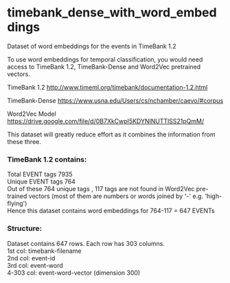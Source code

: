 # timebank_dense_with_word_embeddings
Dataset of word embeddings for the events in TimeBank 1.2

To use word embeddings for temporal classification, you would need access to TimeBank 1.2, TimeBank-Dense and Word2Vec pretrained vectors. 

TimeBank 1.2
http://www.timeml.org/timebank/documentation-1.2.html

TimeBank-Dense
https://www.usna.edu/Users/cs/nchamber/caevo/#corpus

Word2Vec Model
https://drive.google.com/file/d/0B7XkCwpI5KDYNlNUTTlSS21pQmM/

This dataset will greatly reduce effort as it combines the information from these three.

### TimeBank 1.2 contains:<br>
Total EVENT tags 7935<br>
Unique EVENT tags 764<br>
Out of these 764 unique tags , 117 tags are not found in Word2Vec pre-trained vectors (most of them are numbers or words joined by '-' e.g. 'high-flying')<br>
Hence this dataset contains word embeddings for 764-117 = 647 EVENTs<br>

### Structure:<br>
Dataset contains 647 rows. Each row has 303 columns.<br>
1st col: timebank-filename<br>
2nd col: event-id<br>
3rd col: event-word<br>
4-303 col: event-word-vector (dimension 300)


